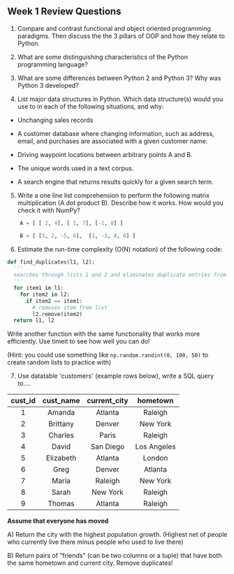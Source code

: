 ## Week 1 Review Questions

1. Compare and contrast functional and object oriented programming paradigms.  Then discuss the the 3 pillars of OOP and how they relate to Python.

2. What are some distinguishing characteristics of the Python programming
language?  

3. What are some differences between Python 2 and Python 3?  Why was Python 3
developed?

4. List major data structures in Python.  Which data structure(s) would you use to
in each of the following situations, and why:

  * Unchanging sales records

  * A customer database where changing information, such as address, email,
  and purchases are associated with a given customer name.

  * Driving waypoint locations between arbitrary points A and B.

  * The unique words used in a text corpus.

  * A search engine that returns results quickly for a given search term.

5. Write a one line list comprehension to perform the following matrix
multiplication (A dot product B).  Describe how it works. How would you check
it with NumPy?
```python
    A = [ [ 2, 4], [ 1, 7], [-1, 8] ]

    B = [ [3, 2, -5, 6],  [1, -3, 4, 8] ]
```

6. Estimate the run-time complexity (O(N) notation) of the following code:
  ```python
  def find_duplicates(l1, l2):
    '''
    searches through lists 1 and 2 and eliminates duplicate entries from list 2
    '''
    for item1 in l1:
      for item2 in l2:
        if item2 == item1:
          # removes item from list
          l2.remove(item2)
    return l1, l2          
  ```
  Write another function with the same functionality that works more efficiently. Use timeit to see how well you can do!

  (Hint: you could use something like
  ```np.random.randint(0, 100, 50)```
  to create random lists to practice with)

7. Use datatable 'customers' (example rows below), write a SQL query to....

| cust_id | cust_name | current_city | hometown |
|:----------:|:------------:|:----------:|:-----------:|
| 1 | Amanda | Atlanta | Raleigh |
| 2 | Brittany | Denver | New York |
| 3 | Charles | Paris | Raleigh |
| 4 | David | San Diego | Los Angeles |
| 5 | Elizabeth | Atlanta | London |
| 6 | Greg | Denver | Atlanta |
| 7 | Maria | Raleigh | New York |
| 8 | Sarah | New York | Raleigh |
| 9 | Thomas | Atlanta | Raleigh |

  **Assume that everyone has moved**

  A) Return the city with the highest population growth. (Highest net of people who currently live there minus people who used to live there)

  B) Return pairs of "friends" (can be two columns or a tuple) that have both the same hometown and current city. Remove duplicates!

